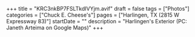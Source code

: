 +++
title = "KRC3nkBP7FSLTkdIVYjm.avif"
draft = false
tags = ["Photos"]
categories = ["Chuck E. Cheese's"]
pages = ["Harlingen, TX (2815 W Expressway 83)"]
startDate = ""
description = "Harlingen's Exterior (PC: Janeth Arteima on Google Maps)"
+++

